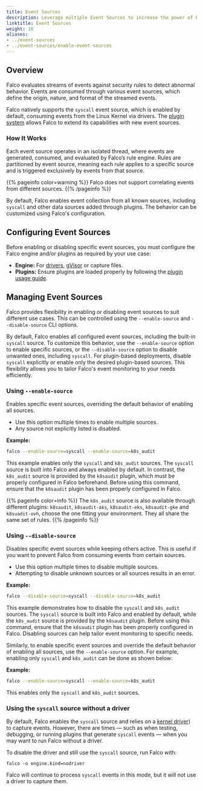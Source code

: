 ```yaml
---
title: Event Sources
description: Leverage multiple Event Sources to increase the power of Falco
linktitle: Event Sources
weight: 10
aliases:
- ../event-sources
- ../event-sources/enable-event-sources
---
```

## Overview

Falco evaluates streams of events against security rules to detect abnormal behavior. Events are consumed through various event sources, which define the origin, nature, and format of the streamed events.

Falco natively supports the `syscall` event source, which is enabled by default, consuming events from the Linux Kernel via drivers. The [plugin system](/docs/event-sources/plugins/) allows Falco to extend its capabilities with new event sources.

### How It Works

Each event source operates in an isolated thread, where events are generated, consumed, and evaluated by Falco’s rule engine. Rules are partitioned by event source, meaning each rule applies to a specific source and is triggered exclusively by events from that source. 

{{% pageinfo color=warning %}}
Falco does not support correlating events from different sources.
{{% /pageinfo %}}

By default, Falco enables event collection from all known sources, including `syscall` and other data sources added through plugins. The behavior can be customized using Falco's configuration.

## Configuring Event Sources

Before enabling or disabling specific event sources, you must configure the Falco engine and/or plugins as required by your use case:

- **Engine:** For [drivers](/docs/concepts/event-sources/kernel/), [gVisor](/docs/concepts/event-sources/gvisor/) or capture files. 
- **Plugins:** Ensure plugins are loaded properly by following the [plugin usage guide](https://falco.org/docs/plugins/usage/#loading-plugins-in-falco).

## Managing Event Sources

Falco provides flexibility in enabling or disabling event sources to suit different use cases. This can be controlled using the `--enable-source` and `--disable-source` CLI options.

By default, Falco enables all configured event sources, including the built-in `syscall` source. To customize this behavior, use the `--enable-source` option to enable specific sources, or the `--disable-source` option to disable unwanted ones, including `syscall`. For plugin-based deployments, disable `syscall` explicitly or enable only the desired plugin-based sources. This flexibility allows you to tailor Falco's event monitoring to your needs efficiently.

### Using `--enable-source`

Enables specific event sources, overriding the default behavior of enabling all sources.

- Use this option multiple times to enable multiple sources.
- Any source not explicitly listed is disabled.

**Example:**

```bash
falco --enable-source=syscall --enable-source=k8s_audit
```

This example enables only the `syscall` and `k8s_audit` sources. The `syscall` source is built into Falco and always enabled by default. In contrast, the `k8s_audit` source is provided by the `k8saudit` plugin, which must be properly configured in Falco beforehand. Before using this command, ensure that the `k8saudit` plugin has been properly configured in Falco.

{{% pageinfo color=info %}}
The `k8s_audit` source is also available through different plugins: `k8saudit`, `k8saudit-aks`, `k8saudit-eks`, `k8saudit-gke` and `k8suadit-ovh`, choose the one fitting your environment. They all share the same set of rules.
{{% /pageinfo %}}

### Using `--disable-source`

Disables specific event sources while keeping others active. This is useful if you want to prevent Falco from consuming events from certain sources.

- Use this option multiple times to disable multiple sources.
- Attempting to disable unknown sources or all sources results in an error.

**Example:**

```bash
falco --disable-source=syscall --disable-source=k8s_audit
```

This example demonstrates how to disable the `syscall` and `k8s_audit` sources. The `syscall` source is built into Falco and enabled by default, while the `k8s_audit` source is provided by the `k8saudit` plugin. Before using this command, ensure that the `k8saudit` plugin has been properly configured in Falco. Disabling sources can help tailor event monitoring to specific needs.

Similarly, to enable specific event sources and override the default behavior of enabling all sources, use the `--enable-source` option. For example, enabling only `syscall` and `k8s_audit` can be done as shown below:

**Example:**

```bash
falco --enable-source=syscall --enable-source=k8s_audit
```

This enables only the `syscall` and `k8s_audit` sources.

### Using the `syscall` source without a driver

By default, Falco enables the `syscall` source and relies on a [kernel driver](/docs/concepts/event-sources/kernel/)) to capture events. However, there are times — such as when testing, debugging, or running plugins that generate `syscall` events — when you may want to run Falco without a driver.

To disable the driver and still use the `syscall` source, run Falco with:

```
falco -o engine.kind=nodriver
```

Falco will continue to process `syscall` events in this mode, but it will not use a driver to capture them.
